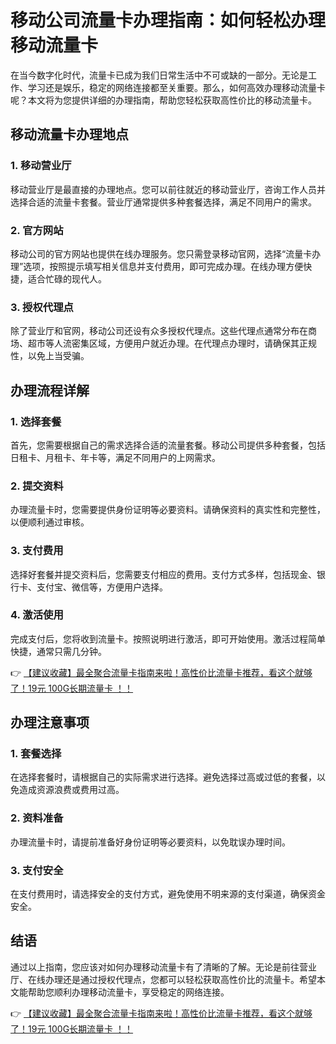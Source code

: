 # 移动公司流量卡办理指南：如何轻松办理移动流量卡

在当今数字化时代，流量卡已成为我们日常生活中不可或缺的一部分。无论是工作、学习还是娱乐，稳定的网络连接都至关重要。那么，如何高效办理移动流量卡呢？本文将为您提供详细的办理指南，帮助您轻松获取高性价比的移动流量卡。

## 移动流量卡办理地点

### 1. 移动营业厅
移动营业厅是最直接的办理地点。您可以前往就近的移动营业厅，咨询工作人员并选择合适的流量卡套餐。营业厅通常提供多种套餐选择，满足不同用户的需求。

### 2. 官方网站
移动公司的官方网站也提供在线办理服务。您只需登录移动官网，选择“流量卡办理”选项，按照提示填写相关信息并支付费用，即可完成办理。在线办理方便快捷，适合忙碌的现代人。

### 3. 授权代理点
除了营业厅和官网，移动公司还设有众多授权代理点。这些代理点通常分布在商场、超市等人流密集区域，方便用户就近办理。在代理点办理时，请确保其正规性，以免上当受骗。

## 办理流程详解

### 1. 选择套餐
首先，您需要根据自己的需求选择合适的流量套餐。移动公司提供多种套餐，包括日租卡、月租卡、年卡等，满足不同用户的上网需求。

### 2. 提交资料
办理流量卡时，您需要提供身份证明等必要资料。请确保资料的真实性和完整性，以便顺利通过审核。

### 3. 支付费用
选择好套餐并提交资料后，您需要支付相应的费用。支付方式多样，包括现金、银行卡、支付宝、微信等，方便用户选择。

### 4. 激活使用
完成支付后，您将收到流量卡。按照说明进行激活，即可开始使用。激活过程简单快捷，通常只需几分钟。

👉 [【建议收藏】最全聚合流量卡指南来啦！高性价比流量卡推荐，看这个就够了！19元 100G长期流量卡 ！！](https://bit.ly/Liuliangka)

## 办理注意事项

### 1. 套餐选择
在选择套餐时，请根据自己的实际需求进行选择。避免选择过高或过低的套餐，以免造成资源浪费或费用过高。

### 2. 资料准备
办理流量卡时，请提前准备好身份证明等必要资料，以免耽误办理时间。

### 3. 支付安全
在支付费用时，请选择安全的支付方式，避免使用不明来源的支付渠道，确保资金安全。

## 结语

通过以上指南，您应该对如何办理移动流量卡有了清晰的了解。无论是前往营业厅、在线办理还是通过授权代理点，您都可以轻松获取高性价比的流量卡。希望本文能帮助您顺利办理移动流量卡，享受稳定的网络连接。

👉 [【建议收藏】最全聚合流量卡指南来啦！高性价比流量卡推荐，看这个就够了！19元 100G长期流量卡 ！！](https://bit.ly/Liuliangka)